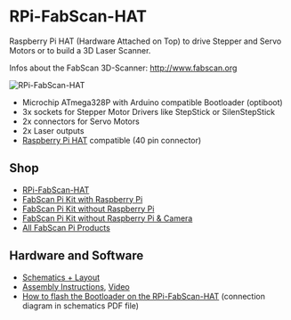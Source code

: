 # RPi-FabScan-HAT
Raspberry Pi HAT (Hardware Attached on Top) to drive Stepper and Servo Motors or to build a 3D Laser Scanner.

Infos about the FabScan 3D-Scanner: http://www.fabscan.org

![RPi-FabScan-HAT](https://github.com/watterott/RPi-FabScan-HAT/raw/master/hardware/RPi-FabScan-HAT_v10.jpg)

* Microchip ATmega328P with Arduino compatible Bootloader (optiboot)
* 3x sockets for Stepper Motor Drivers like StepStick or SilenStepStick
* 2x connectors for Servo Motors
* 2x Laser outputs
* [Raspberry Pi HAT](https://github.com/raspberrypi/hats) compatible (40 pin connector)


## Shop
* [RPi-FabScan-HAT](http://www.watterott.com/en/RPi-FabScan-HAT)
* [FabScan Pi Kit with Raspberry Pi](http://www.watterott.com/en/FabScan-Pi-kit-with-Raspberry-Pi)
* [FabScan Pi Kit without Raspberry Pi](http://www.watterott.com/en/FabScan-Pi-kit-without-Raspberry-Pi)
* [FabScan Pi Kit without Raspberry Pi & Camera](http://www.watterott.com/en/FabScan-Pi-Kit-without-Raspberry-Pi-Camera)
* [All FabScan Pi Products](http://www.watterott.com/en/Kits/FabScan)


## Hardware and Software
* [Schematics + Layout](https://github.com/watterott/RPi-FabScan-HAT/tree/master/hardware)
* [Assembly Instructions](https://github.com/watterott/RPi-FabScan-HAT/raw/master/docs/RPi-FabScan-HAT.pdf), [Video](https://www.youtube.com/watch?v=DogfNxk277Y)
* [How to flash the Bootloader on the RPi-FabScan-HAT](https://github.com/watterott/RPi-UNO-HAT/blob/master/docs/Bootloader.md) (connection diagram in schematics PDF file)
